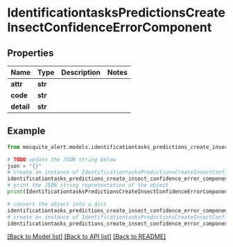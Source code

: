 # IdentificationtasksPredictionsCreateInsectConfidenceErrorComponent


## Properties

Name | Type | Description | Notes
------------ | ------------- | ------------- | -------------
**attr** | **str** |  | 
**code** | **str** |  | 
**detail** | **str** |  | 

## Example

```python
from mosquito_alert.models.identificationtasks_predictions_create_insect_confidence_error_component import IdentificationtasksPredictionsCreateInsectConfidenceErrorComponent

# TODO update the JSON string below
json = "{}"
# create an instance of IdentificationtasksPredictionsCreateInsectConfidenceErrorComponent from a JSON string
identificationtasks_predictions_create_insect_confidence_error_component_instance = IdentificationtasksPredictionsCreateInsectConfidenceErrorComponent.from_json(json)
# print the JSON string representation of the object
print(IdentificationtasksPredictionsCreateInsectConfidenceErrorComponent.to_json())

# convert the object into a dict
identificationtasks_predictions_create_insect_confidence_error_component_dict = identificationtasks_predictions_create_insect_confidence_error_component_instance.to_dict()
# create an instance of IdentificationtasksPredictionsCreateInsectConfidenceErrorComponent from a dict
identificationtasks_predictions_create_insect_confidence_error_component_from_dict = IdentificationtasksPredictionsCreateInsectConfidenceErrorComponent.from_dict(identificationtasks_predictions_create_insect_confidence_error_component_dict)
```
[[Back to Model list]](../README.md#documentation-for-models) [[Back to API list]](../README.md#documentation-for-api-endpoints) [[Back to README]](../README.md)


